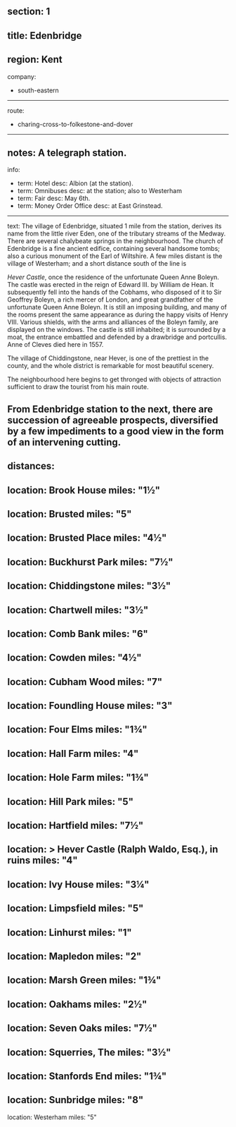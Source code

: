 section: 1
----
title: Edenbridge
----
region: Kent
----
company:
- south-eastern
----
route:
- charing-cross-to-folkestone-and-dover
----
notes: A telegraph station.
----
info:
- term: Hotel
  desc: Albion (at the station).
- term: Omnibuses
  desc: at the station; also to Westerham
- term: Fair
  desc: May 6th.
- term: Money Order Office
  desc: at East Grinstead.
----
text: The village of Edenbridge, situated 1 mile from the station, derives its name from the little river Eden, one of the tributary streams of the Medway. There are several chalybeate springs in the neighbourhood. The church of Edenbridge is a fine ancient edifice, containing several handsome tombs; also a curious monument of the Earl of Wiltshire. A few miles distant is the village of Westerham; and a short distance south of the line is

*Hever Castle*, once the residence of the unfortunate Queen Anne Boleyn. The castle was erected in the reign of Edward III. by William de Hean. It subsequently fell into the hands of the Cobhams, who disposed of it to Sir Geoffrey Boleyn, a rich mercer of London, and great grandfather of the unfortunate Queen Anne Boleyn. It is still an imposing building, and many of the rooms present the same appearance as during the happy visits of Henry VIII. Various shields, with the arms and alliances of the Boleyn family, are displayed on the windows. The castle is still inhabited; it is surrounded by a moat, the entrance embattled and defended by a drawbridge and portcullis. Anne of Cleves died here in 1557.

The village of Chiddingstone, near Hever, is one of the prettiest in the county, and the whole district is remarkable for most beautiful scenery.

The neighbourhood here begins to get thronged with objects of attraction sufficient to draw the tourist from his main route.

From Edenbridge station to the next, there are succession of agreeable prospects, diversified by a few impediments to a good view in the form of an intervening cutting.
----
distances:
- 
  location: Brook House
  miles: "1½"
- 
  location: Brusted
  miles: "5"
- 
  location: Brusted Place
  miles: "4½"
- 
  location: Buckhurst Park
  miles: "7½"
- 
  location: Chiddingstone
  miles: "3½"
- 
  location: Chartwell
  miles: "3½"
- 
  location: Comb Bank
  miles: "6"
- 
  location: Cowden
  miles: "4½"
- 
  location: Cubham Wood
  miles: "7"
- 
  location: Foundling House
  miles: "3"
- 
  location: Four Elms
  miles: "1¾"
- 
  location: Hall Farm
  miles: "4"
- 
  location: Hole Farm
  miles: "1¾"
- 
  location: Hill Park
  miles: "5"
- 
  location: Hartfield
  miles: "7½"
- 
  location: >
    Hever Castle (Ralph Waldo, Esq.), in
    ruins
  miles: "4"
- 
  location: Ivy House
  miles: "3¼"
- 
  location: Limpsfield
  miles: "5"
- 
  location: Linhurst
  miles: "1"
- 
  location: Mapledon
  miles: "2"
- 
  location: Marsh Green
  miles: "1¾"
- 
  location: Oakhams
  miles: "2½"
- 
  location: Seven Oaks
  miles: "7½"
- 
  location: Squerries, The
  miles: "3½"
- 
  location: Stanfords End
  miles: "1¾"
- 
  location: Sunbridge
  miles: "8"
- 
  location: Westerham
  miles: "5"
